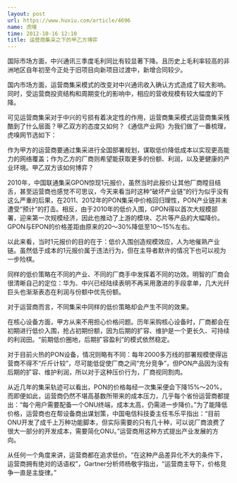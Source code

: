 ```yaml
---
layout: post
url: https://www.huxiu.com/article/4696
name: 虎嗅
time: 2012-10-16 12:10
title: 运营商集采之下的甲乙方博弈
---
```

国际市场方面，中兴通讯三季度毛利同比有较显著下降。且历史上毛利率较高的非洲地区自年初至今正处于旧项目向新项目过渡中，新增合同较少。

国内市场方面，运营商集采模式的改变对中兴通讯收入确认方式造成了较大影响。同时，受运营商投资结构和周期变化的影响中，相应的营收规模有较大幅度的下降。

可见运营商集采对于中兴的亏损有着决定性的作用，运营商集采模式运营商集采残酷到了什么层面？甲乙双方的态度又如何？《通信产业网》为我们做了一番梳理，虎嗅网节选如下：

作为甲方的运营商要通过集采进行全国部署规划，谋取低价降低成本以实现更高能力的网络覆盖；作为乙方的厂商则希望能获取更多的份额、利润，以及更健康的产业环境。甲乙双方该如何博弈？

2010年，中国联通集采GPON惊现1元报价，虽然当时此报价让其他厂商瞠目结舌，甚至运营商也感觉不可思议，今天来看当时这种“破坏产业链”的行为似乎没有这么严重的后果，在2011、2012年的PON集采中价格回归理性，PON产业链并未遭受“预计”的打击。相反，由于2010年的低价入围，GPON得以首次大规模部署，迎来第一次规模经济，因此也推动了上游的模块、芯片等产品的大幅降价。GPON与EPON的价格差距由原来的20～30%降低至10～15%左右。

以此来看，当时1元报价的目的在于：低价入围创造规模效应，人为地催熟产业链。虽然低于成本的1元报价属于违法行为，但在主导者默许的情况下也可以视为一步险棋。

同样的低价策略在不同的产业、不同的厂商手中发挥着不同的功效。明智的厂商会很清晰自己的定位：华为、中兴已经陆续表明不再采用激进的手段拿单，几大光纤巨头也渐渐表态在利润与份额中优先份额。

对于运营商而言，不同集采中同样的低价策略却会产生不同的效果。

在核心设备方面，甲方从来不用担心价格问题。历年采购核心设备时，厂商都会在初期进行低价入围，抢占初期份额，因为后期的扩容、维护是一个更长久、可持续的利润田。“前期低价圈地，后期扩容盈利”的模式依然稳定。

对于目前火热的PON设备，情况则略有不同：每年2000多万线的部署规模使得运营商不得不“斤斤计较”，尽可能低促使厂商之间“充分竞争”，但PON产品因为没有后期的扩容、维护利润，所以对于这种压价行为，厂商视同割肉。

从近几年的集采轨迹可以看出，PON的价格每经一次集采便会下降15%～20%，而即便如此，运营商仍然不堪高基数所带来的成本压力，几乎每个省份运营商都提出：“每个用户需要配备一个ONU终端，成本太高，仍需进一步降价。”为了能降低价格，运营商也在帮设备商出谋划策，中国电信科技委主任韦乐平指出：“目前ONU开发了成千上万种功能脚本，但实际需要的只有几十种，可以说厂商浪费了很大一部分的开发成本，需要简化ONU。”运营商用这种方式提出产业发展的方向。

从任何一个角度来讲，运营商都在追求低价。“在这种产品差异化不大的条件下，运营商拥有绝对的话语权”，Gartner分析师杨敬宇指出，“运营商主导下，价格竞争一直是主旋律。”

